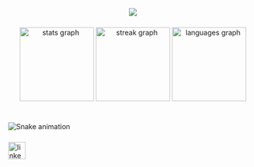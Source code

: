 <div align="center">
  <img src="https://profile-counter.glitch.me/bfigueroa99/count.svg?"  />
</div>

###

<div align="center">
  <img src="https://github-readme-stats.vercel.app/api?username=bfigueroa99&hide_title=false&hide_rank=false&show_icons=true&include_all_commits=true&count_private=true&disable_animations=false&theme=blue-green&locale=en&hide_border=false" height="150" alt="stats graph"  />
  <img src="https://streak-stats.demolab.com?user=bfigueroa99&locale=en&mode=weekly&theme=blue-green&hide_border=false&border_radius=5" height="150" alt="streak graph"  />
  <img src="https://github-readme-stats.vercel.app/api/top-langs?username=bfigueroa99&locale=en&hide_title=false&layout=compact&card_width=320&langs_count=12&theme=blue-green&hide_border=false" height="150" alt="languages graph"  />
</div>

###

<br clear="both">

<img src="https://raw.githubusercontent.com/bfigueroa99/bfigueroa99/output/snake.svg" alt="Snake animation" />

###

<div align="left">
  <a href="https://www.linkedin.com/in/benjam%C3%ADn-figueroa-guzm%C3%A1n-6549a0226/" target="_blank">
    <img src="https://img.shields.io/static/v1?message=LinkedIn&logo=linkedin&label=&color=0077B5&logoColor=white&labelColor=&style=for-the-badge" height="35" alt="linkedin logo"  />
  </a>
</div>

###
